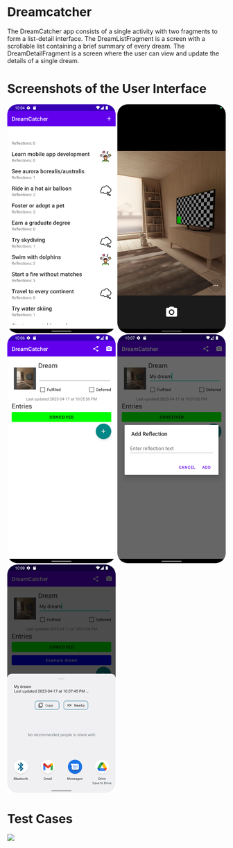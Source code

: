 # Dreamcatcher
The DreamCatcher app consists of a single activity with two fragments to form a list-detail interface. 
The DreamListFragment is a screen with a scrollable list containing a brief summary of every dream. 
The DreamDetailFragment is a screen where the user can view and update the details of a single dream.

# Screenshots of the User Interface
<img src="https://github.com/abrarrhine/Dreamcatcher/blob/master/homepage.png" width=250> <img src="https://github.com/abrarrhine/Dreamcatcher/blob/master/camera.png" width=250> <img src="https://github.com/abrarrhine/Dreamcatcher/blob/master/form.png" width=250> <img src="https://github.com/abrarrhine/Dreamcatcher/blob/master/reflection_text.png" width=250>
<img src="https://github.com/abrarrhine/Dreamcatcher/blob/master/sharedream.png" width=250>

# Test Cases
<img src="https://github.com/abrarrhine/Dreamcatcher-main/blob/master/ProjectDreamcatcherresult.PNG" width=1000><br>

